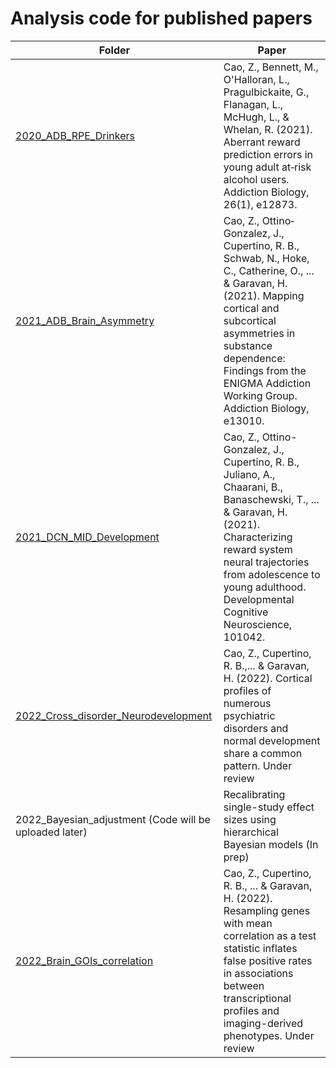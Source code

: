 # Analysis code for published papers

|Folder|Paper|
|------|------|
|[2020_ADB_RPE_Drinkers](https://github.com/zh1peng/paper_code/tree/main/2020_ADB_RPE_Drinkers)|Cao, Z., Bennett, M., O'Halloran, L., Pragulbickaite, G., Flanagan, L., McHugh, L., & Whelan, R. (2021). Aberrant reward prediction errors in young adult at‐risk alcohol users. Addiction Biology, 26(1), e12873.|
|[2021_ADB_Brain_Asymmetry](https://github.com/zh1peng/paper_code/tree/main/2021_ADB_Brain_Asymmetry)|Cao, Z., Ottino‐Gonzalez, J., Cupertino, R. B., Schwab, N., Hoke, C., Catherine, O., ... & Garavan, H. (2021). Mapping cortical and subcortical asymmetries in substance dependence: Findings from the ENIGMA Addiction Working Group. Addiction Biology, e13010.|
|[2021_DCN_MID_Development](https://github.com/zh1peng/paper_code/tree/main/2021_DCN_MID_Development)|Cao, Z., Ottino-Gonzalez, J., Cupertino, R. B., Juliano, A., Chaarani, B., Banaschewski, T., ... & Garavan, H. (2021). Characterizing reward system neural trajectories from adolescence to young adulthood. Developmental Cognitive Neuroscience, 101042.|
|[2022_Cross_disorder_Neurodevelopment](https://github.com/zh1peng/paper_code/tree/main/2022_Cross_disorder_Neurodevelopment)|Cao, Z., Cupertino, R. B.,... & Garavan, H. (2022). Cortical profiles of numerous psychiatric disorders and normal development share a common pattern. Under review|
|2022_Bayesian_adjustment (Code will be uploaded later)|Recalibrating single-study effect sizes using hierarchical Bayesian models (In prep)|
|[2022_Brain_GOIs_correlation](https://github.com/zh1peng/paper_code/tree/main/2022_Brain_GOIs_correlation)|Cao, Z., Cupertino, R. B., ... & Garavan, H. (2022). Resampling genes with mean correlation as a test statistic inflates false positive rates in associations between transcriptional profiles and imaging-derived phenotypes. Under review|




